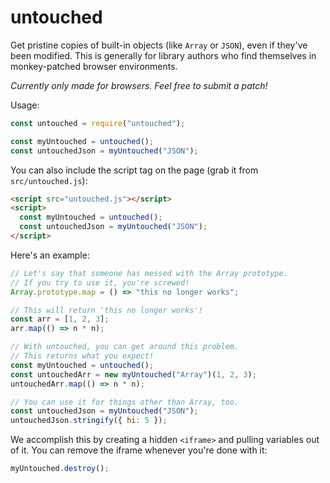 # untouched

Get pristine copies of built-in objects (like `Array` or `JSON`), even if they've been modified. This is generally for library authors who find themselves in monkey-patched browser environments.

_Currently only made for browsers. Feel free to submit a patch!_

Usage:

```js
const untouched = require("untouched");

const myUntouched = untouched();
const untouchedJson = myUntouched("JSON");
```

You can also include the script tag on the page (grab it from `src/untouched.js`):

```html
<script src="untouched.js"></script>
<script>
  const myUntouched = untouched();
  const untouchedJson = myUntouched("JSON");
</script>
```

Here's an example:

```js
// Let's say that someone has messed with the Array prototype.
// If you try to use it, you're screwed!
Array.prototype.map = () => "this no longer works";

// This will return 'this no longer works'!
const arr = [1, 2, 3];
arr.map(() => n * n);

// With untouched, you can get around this problem.
// This returns what you expect!
const myUntouched = untouched();
const untouchedArr = new myUntouched("Array")(1, 2, 3);
untouchedArr.map(() => n * n);

// You can use it for things other than Array, too.
const untouchedJson = myUntouched("JSON");
untouchedJson.stringify({ hi: 5 });
```

We accomplish this by creating a hidden `<iframe>` and pulling variables out of it. You can remove the iframe whenever you're done with it:

```js
myUntouched.destroy();
```
